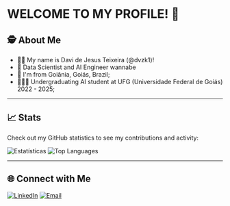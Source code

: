 # WELCOME TO MY PROFILE! 👋

## 🕵️ About Me

- 🙋‍♂️ My name is Davi de Jesus Teixeira (@dvzk1)!
- 🚀 Data Scientist and AI Engineer wannabe 
- 📌 I'm from Goiânia, Goiás, Brazil;
- 👨🏻‍🏫 Undergraduating AI student at UFG (Universidade Federal de Goiás) 2022 - 2025;

---

## 📈 Stats
Check out my GitHub statistics to see my contributions and activity:

![Estatísticas](https://github-readme-stats.vercel.app/api?username=dvzk1&show_icons=true&theme=radical)
![Top Languages](https://github-readme-stats.vercel.app/api/top-langs/?username=dvzk1&layout=compact&theme=radical)

---

## 🌐 Connect with Me

[![LinkedIn](https://img.shields.io/badge/-LinkedIn-0077B5?logo=linkedin&logoColor=white)](https://www.linkedin.com/in/davi-de-jesus-teixeira-680998243/)
[![Email](https://img.shields.io/badge/-Email-D14836?logo=gmail&logoColor=white)](mailto:dvjteixeira@gmail.com)
